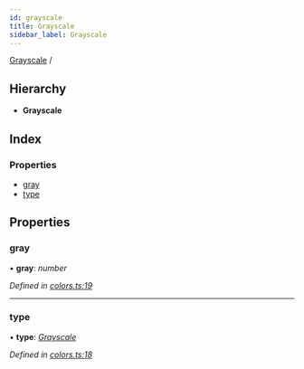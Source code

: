 ```yaml
---
id: grayscale
title: Grayscale
sidebar_label: Grayscale
---
```


[Grayscale](grayscale.md) /

## Hierarchy

* **Grayscale**

## Index

### Properties

* [gray](grayscale.md#gray)
* [type](grayscale.md#type)

## Properties

###  gray

• **gray**: *number*

*Defined in [colors.ts:19](https://github.com/Hopding/pdf-lib/blob/4a46ddb/src/api/colors.ts#L19)*

___

###  type

• **type**: *[Grayscale](../enums/colortypes.md#grayscale)*

*Defined in [colors.ts:18](https://github.com/Hopding/pdf-lib/blob/4a46ddb/src/api/colors.ts#L18)*